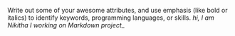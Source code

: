 Write out some of your awesome attributes, and use emphasis (like bold or italics) to identify keywords, programming languages, or skills. 
_*hi, I am Nikitha* I working on Markdown project__
